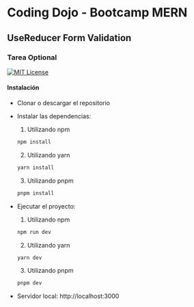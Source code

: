 # Coding Dojo - Bootcamp MERN
## UseReducer Form Validation
### Tarea Optional
[![MIT License](https://img.shields.io/badge/License-MIT-green.svg)](https://choosealicense.com/licenses/mit/)
#### Instalación
- Clonar o descargar el repositorio
- Instalar las dependencias:
    1. Utilizando npm
    ```bash
    npm install
    ```

    2. Utilizando yarn
    ```bash
    yarn install
    ```

    3. Utilizando pnpm
    ```bash
    pnpm install
    ```

- Ejecutar el proyecto:
    1. Utilizando npm
    ```bash
    npm run dev
    ```

    2. Utilizando yarn
    ```bash
    yarn dev
    ```

    3. Utilizando pnpm
    ```bash
    pnpm dev
    ```

- Servidor local: http://localhost:3000
